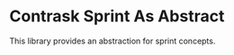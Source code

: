 Contrask Sprint As Abstract
=============================

This library provides an abstraction for sprint concepts.
